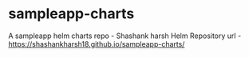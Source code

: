 # sampleapp-charts
A sampleapp helm charts repo - Shashank harsh
Helm Repository url - https://shashankharsh18.github.io/sampleapp-charts/
